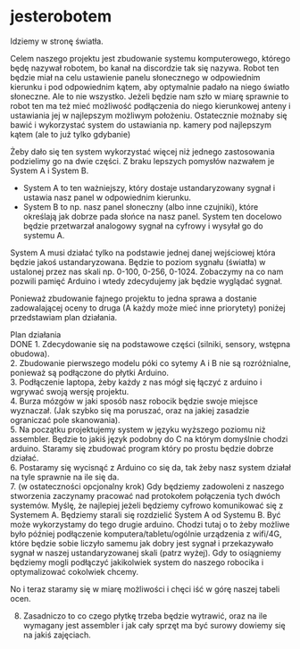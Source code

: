 # jesterobotem
Idziemy w stronę światła.

Celem naszego projektu jest zbudowanie systemu komputerowego, którego będę nazywał robotem, bo kanał na discordzie tak się nazywa.
Robot ten będzie miał na celu ustawienie panelu słonecznego w odpowiednim kierunku i pod odpowiednim kątem, aby optymalnie padało na niego światło słoneczne.
Ale to nie wszystko. Jeżeli będzie nam szło w miarę sprawnie to robot ten ma też mieć możliwość podłączenia do niego kierunkowej anteny i ustawiania jej w najlepszym możliwym położeniu. 
Ostatecznie możnaby się bawić i wykorzystać system do ustawiania np. kamery pod najlepszym kątem (ale to już tylko gdybanie)

Żeby dało się ten system wykorzystać więcej niż jednego zastosowania podzielimy go na dwie części.
Z braku lepszych pomysłów nazwałem je System A i System B.

 - System A to ten ważniejszy, który dostaje ustandaryzowany sygnał i ustawia nasz panel w odpowiednim kierunku.
 - System B to np. nasz panel słoneczny (albo inne czujniki), które określają jak dobrze pada słońce na nasz panel. System ten docelowo będzie przetwarzał analogowy sygnał na cyfrowy i wysyłał go do systemu A.
 
System A musi działać tylko na podstawie jednej danej wejściowej która będzie jakoś ustandaryzowana. Będzie to poziom sygnału (światła) w ustalonej przez nas skali np. 0-100, 0-256, 0-1024. Zobaczymy na co nam pozwili pamięć Arduino i wtedy zdecydujemy jak będzie wyglądać sygnał.
 
Ponieważ zbudowanie fajnego projektu to jedna sprawa a dostanie zadowalającej oceny to druga (A każdy może mieć inne priorytety) poniżej przedstawiam plan działania.

Plan działania <br>
DONE 1. Zdecydowanie się na podstawowe części (silniki, sensory, wstępna obudowa). <br>
2. Zbudowanie pierwszego modelu póki co sytemy A i B nie są rozróżnialne, ponieważ są podłączone do płytki Arduino. <br>
3. Podłączenie laptopa, żeby każdy z nas mógł się łączyć z arduino i wgrywać swoją wersję projektu. <br>
4. Burza mózgów w jaki sposób nasz robocik będzie swoje miejsce wyznaczał. (Jak szybko się ma poruszać, oraz na jakiej zasadzie ograniczać pole skanowania). <br>
5. Na początku projektujemy system w języku wyższego poziomu niż assembler. Będzie to jakiś język podobny do C na którym domyślnie chodzi arduino. Staramy się zbudować program który po prostu będzie dobrze działać. <br>
6. Postaramy się wycisnąć z Arduino co się da, tak żeby nasz system działał na tyle sprawnie na ile się da. <br>
7. (w ostateczności opcjonalny krok) Gdy będziemy zadowoleni z naszego stworzenia zaczynamy pracować nad protokołem połączenia tych dwóch systemów. Myślę, że najlepiej jeżeli będziemy cyfrowo komunikować się z Systemem A. Będziemy starali się rozdzielić System A od Systemu B. Być może wykorzystamy do tego drugie arduino. Chodzi tutaj o to żeby możliwe było później podłączenie komputera/tabletu/ogólnie urządzenia z wifi/4G, które będzie sobie liczyło samemu jak dobry jest sygnał i przekazywało sygnał w naszej ustandaryzowanej skali (patrz wyżej). Gdy to osiągniemy będziemy mogli podłączyć jakikolwiek system do naszego robocika i optymalizować cokolwiek chcemy. <br>

No i teraz staramy się w miarę możliwości i chęci iść w górę naszej tabeli ocen. <br>

8. Zasadniczo to co czego płytkę trzeba będzie wytrawić, oraz na ile wymagany jest assembler i jak cały sprzęt ma być surowy dowiemy się na jakiś zajęciach. <br>
